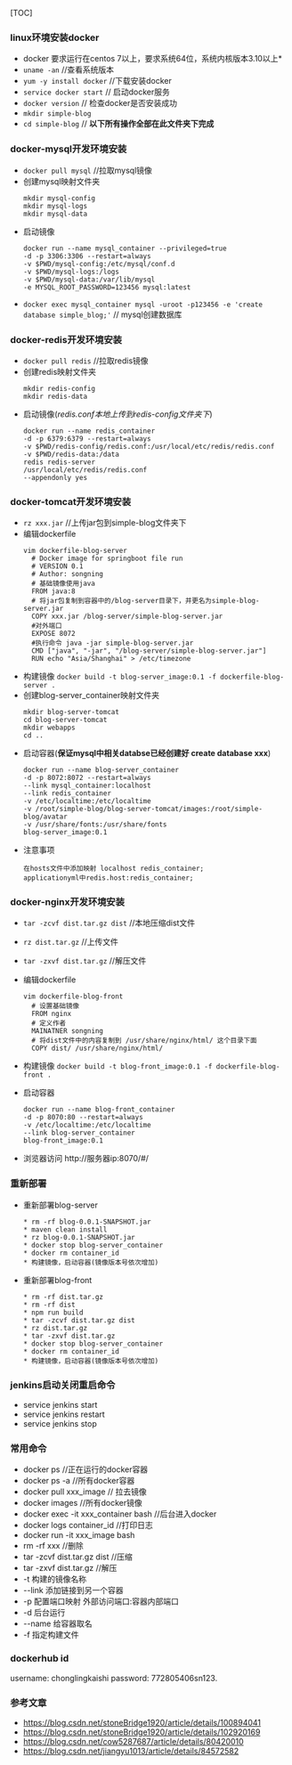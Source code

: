 [TOC]

### linux环境安装docker
* docker 要求运行在centos 7以上，要求系统64位，系统内核版本3.10以上*
* `uname -an` //查看系统版本
* `yum -y install docker` //下载安装docker
* `service docker start` // 启动docker服务
* `docker version` // 检查docker是否安装成功
* `mkdir simple-blog`
* `cd simple-blog` // **以下所有操作全部在此文件夹下完成**

### docker-mysql开发环境安装
* `docker pull mysql` //拉取mysql镜像
* 创建mysql映射文件夹
  ```
  mkdir mysql-config
  mkdir mysql-logs
  mkdir mysql-data
  ```
* 启动镜像
  ```
  docker run --name mysql_container --privileged=true
  -d -p 3306:3306 --restart=always
  -v $PWD/mysql-config:/etc/mysql/conf.d 
  -v $PWD/mysql-logs:/logs 
  -v $PWD/mysql-data:/var/lib/mysql 
  -e MYSQL_ROOT_PASSWORD=123456 mysql:latest
  ```
* `docker exec mysql_container mysql -uroot -p123456 -e 'create database simple_blog;'` // mysql创建数据库

### docker-redis开发环境安装
* `docker pull redis` //拉取redis镜像
* 创建redis映射文件夹
  ```
  mkdir redis-config
  mkdir redis-data
  ```
* 启动镜像(*redis.conf本地上传到redis-config文件夹下*)
  ```
  docker run --name redis_container
  -d -p 6379:6379 --restart=always
  -v $PWD/redis-config/redis.conf:/usr/local/etc/redis/redis.conf 
  -v $PWD/redis-data:/data 
  redis redis-server   
  /usr/local/etc/redis/redis.conf 
  --appendonly yes
  ```

### docker-tomcat开发环境安装
* `rz xxx.jar` //上传jar包到simple-blog文件夹下
* 编辑dockerfile
  ```
  vim dockerfile-blog-server
    # Docker image for springboot file run
    # VERSION 0.1
    # Author: songning
    # 基础镜像使用java
    FROM java:8
    # 将jar包复制到容器中的/blog-server目录下，并更名为simple-blog-server.jar
    COPY xxx.jar /blog-server/simple-blog-server.jar
    #对外端口
    EXPOSE 8072
    #执行命令 java -jar simple-blog-server.jar
    CMD ["java", "-jar", "/blog-server/simple-blog-server.jar"] 
    RUN echo "Asia/Shanghai" > /etc/timezone
  ```
* 构建镜像
`docker build -t blog-server_image:0.1 -f dockerfile-blog-server .`
* 创建blog-server_container映射文件夹
  ```
  mkdir blog-server-tomcat
  cd blog-server-tomcat
  mkdir webapps
  cd ..
  ```
* 启动容器(**保证mysql中相关databse已经创建好 create database xxx**)
  ```
  docker run --name blog-server_container 
  -d -p 8072:8072 --restart=always
  --link mysql_container:localhost 
  --link redis_container
  -v /etc/localtime:/etc/localtime
  -v /root/simple-blog/blog-server-tomcat/images:/root/simple-blog/avatar
  -v /usr/share/fonts:/usr/share/fonts
  blog-server_image:0.1
  ```
* 注意事项
  ```
  在hosts文件中添加映射 localhost redis_container;
  applicationyml中redis.host:redis_container;
  ```

### docker-nginx开发环境安装
* `tar -zcvf dist.tar.gz dist` //本地压缩dist文件

* `rz dist.tar.gz` //上传文件

* `tar -zxvf dist.tar.gz` //解压文件

* 编辑dockerfile
  ```
  vim dockerfile-blog-front
    # 设置基础镜像
    FROM nginx
    # 定义作者
    MAINATNER songning
    # 将dist文件中的内容复制到 /usr/share/nginx/html/ 这个目录下面
    COPY dist/ /usr/share/nginx/html/
  ```
  
* 构建镜像
  `docker build -t blog-front_image:0.1 -f dockerfile-blog-front .`
  
* 启动容器
  ```
  docker run --name blog-front_container 
  -d -p 8070:80 --restart=always
  -v /etc/localtime:/etc/localtime
  --link blog-server_container
  blog-front_image:0.1
  ```
  
* 浏览器访问 http://服务器ip:8070/#/

### 重新部署
* 重新部署blog-server
  ```
  * rm -rf blog-0.0.1-SNAPSHOT.jar
  * maven clean install
  * rz blog-0.0.1-SNAPSHOT.jar
  * docker stop blog-server_container
  * docker rm container_id
  * 构建镜像，启动容器(镜像版本号依次增加)
  ```
* 重新部署blog-front 
  
  ```
  * rm -rf dist.tar.gz
  * rm -rf dist
  * npm run build
  * tar -zcvf dist.tar.gz dist
  * rz dist.tar.gz
  * tar -zxvf dist.tar.gz
  * docker stop blog-server_container
  * docker rm container_id
  * 构建镜像，启动容器(镜像版本号依次增加)
  ```

### jenkins启动关闭重启命令
* service jenkins start
* service jenkins restart
* service jenkins stop

### 常用命令
* docker ps //正在运行的docker容器
* docker ps -a //所有docker容器
* docker pull xxx_image // 拉去镜像
* docker images //所有docker镜像
* docker exec -it xxx_container bash //后台进入docker
* docker logs container_id //打印日志
* docker run -it xxx_image bash
* rm -rf xxx //删除
* tar -zcvf dist.tar.gz dist //压缩
* tar -zxvf dist.tar.gz //解压
* -t 构建的镜像名称
* --link 添加链接到另一个容器
* -p 配置端口映射 外部访问端口:容器内部端口
* -d 后台运行
* --name 给容器取名
* -f 指定构建文件

### dockerhub id
username: chonglingkaishi
password: 772805406sn123.

### 参考文章
* https://blog.csdn.net/stoneBridge1920/article/details/100894041
* https://blog.csdn.net/stoneBridge1920/article/details/102920169
* https://blog.csdn.net/cow5287687/article/details/80420010
* https://blog.csdn.net/jiangyu1013/article/details/84572582